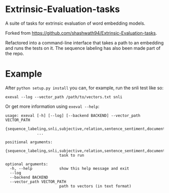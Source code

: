 # Extrinsic-Evaluation-tasks
A suite of tasks for extrinsic evaluation of word embedding models.

Forked from https://github.com/shashwath94/Extrinsic-Evaluation-tasks.

Refactored into a command-line interface that takes a path to an embedding and runs the tests on it. 
The sequence labeling has also been made part of the repo. 

# Example

After `python setup.py install` you can, for example, run the snli test like so: 

`exeval --log --vector_path /path/to/vectors.txt snli`

Or get more information using `exeval --help`: 

```
usage: exeval [-h] [--log] [--backend BACKEND] --vector_path VECTOR_PATH
              {sequence_labeling,snli,subjective,relation,sentence_sentiment,document_sentiment}
              ...

positional arguments:
  {sequence_labeling,snli,subjective,relation,sentence_sentiment,document_sentiment}
                        task to run

optional arguments:
  -h, --help            show this help message and exit
  --log
  --backend BACKEND
  --vector_path VECTOR_PATH
                        path to vectors (in text format)
```
